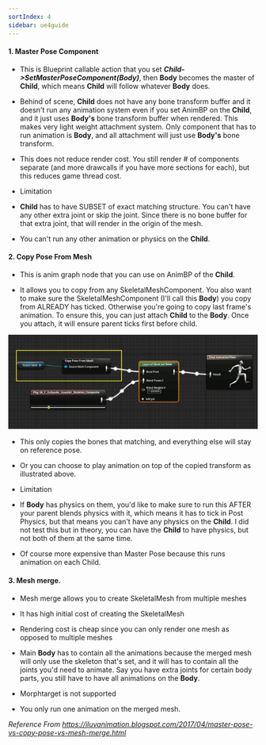 ```yaml
---
sortIndex: 4
sidebar: ue4guide
---
```


#### 1. Master Pose Component

- This is Blueprint callable action that you set ***Child->SetMasterPoseComponent(Body)***, then **Body** becomes the master of **Child**, which means **Child** will follow whatever **Body** does.

- Behind of scene, **Child** does not have any bone transform buffer and it doesn't run any animation system even if you set AnimBP on the **Child**, and it just uses **Body's** bone transform buffer when rendered. This makes very light weight attachment system. Only component that has to run animation is **Body**, and all attachment will just use **Body's** bone transform.

- This does not reduce render cost. You still render # of components separate (and more drawcalls if you have more sections for each), but this reduces game thread cost.

- Limitation

- **Child** has to have SUBSET of exact matching structure. You can't have any other extra joint or skip the joint. Since there is no bone buffer for that extra joint, that will render in the origin of the mesh.

- You can't run any other animation or physics on the **Child**.

#### 2. Copy Pose From Mesh

- This is anim graph node that you can use on AnimBP of the **Child**.

- It allows you to copy from any SkeletalMeshComponent. You also want to make sure the SkeletalMeshComponent (I'll call this **Body**) you copy from ALREADY has ticked. Otherwise you're going to copy last frame's animation. To ensure this, you can just attach **Child** to the **Body**. Once you attach, it will ensure parent ticks first before child.

![MasterPosevsCopyvsMesh_Chart](../../_assets/MasterPosevsCopyvsMesh_Chart.jpg)

- This only copies the bones that matching, and everything else will stay on reference pose.

- Or you can choose to play animation on top of the copied transform as illustrated above.

- Limitation

- If **Body** has physics on them, you'd like to make sure to run this AFTER your parent blends physics with it, which means it has to tick in Post Physics, but that means you can't have any physics on the **Child**. I did not test this but in theory, you can have the **Child** to have physics, but not both of them at the same time.

- Of course more expensive than Master Pose because this runs animation on each Child.

#### 3. Mesh merge. 

- Mesh merge allows you to create SkeletalMesh from multiple meshes

- It has high initial cost of creating the SkeletalMesh

- Rendering cost is cheap since you can only render one mesh as opposed to multiple meshes

- Main **Body** has to contain all the animations because the merged mesh will only use the skeleton that's set, and it will has to contain all the joints you'd need to animate. Say you have extra joints for certain body parts, you still have to have all animations on the **Body**.

- Morphtarget is not supported

- You only run one animation on the merged mesh.

*Reference From <https://iluvanimation.blogspot.com/2017/04/master-pose-vs-copy-pose-vs-mesh-merge.html>*
